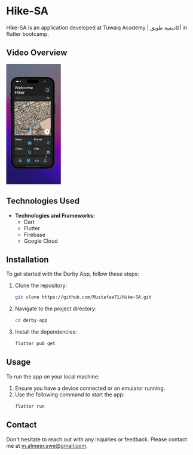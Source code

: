 # Hike-SA

Hike-SA is an application developed at Tuwaiq Academy | أكاديمية طويق in flutter bootcamp.

## Video Overview

![Video Overview](images/demogg.gif)

## Technologies Used

-   **Technologies and Frameworks:**
    -   Dart
    -   Flutter
    -   Firebase
    -   Google Cloud

## Installation

To get started with the Derby App, follow these steps:

1. Clone the repository:
    ```bash
    git clone https://github.com/Mustafaa71/Hike-SA.git
    ```
2. Navigate to the project directory:
    ```bash
    cd derby-app
    ```
3. Install the dependencies:
    ```bash
    flutter pub get
    ```

## Usage

To run the app on your local machine:

1. Ensure you have a device connected or an emulator running.
2. Use the following command to start the app:
    ```bash
    flutter run
    ```

## Contact

Don't hesitate to reach out with any inquiries or feedback. Please contact me at [m.almeer.swe@gmail.com](mailto:email@example.com).
